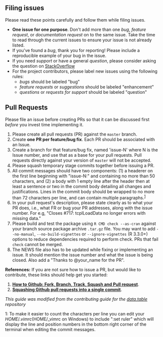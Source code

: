 Filing issues
-------------

Please read these points carefully and follow them while filing issues.

- **One issue for one purpose**. Don't add more than one *bug*, *feature request*, or *documentation request* on to the same issue. Take the time to read through the current issues to ensure your issue is not already listed.
- If you've found a *bug*, thank you for reporting! Please include a reproducible example of your bug in the issue. 
- If you need *support* or have a general *question*, please consider asking the question on [StackOverflow](http://www.stackoverflow.com)
- For the project contributors, please label new issues using the following rules:
  - *bugs* should be labeled "bug"
  - *feature requests* or *suggestions* should be labeled "enhancement"
  - *questions* or *requests for support* should be labeled "question"
  
Pull Requests
-------------

Please file an issue before creating PRs so that it can be discussed first *before* you invest time implementing it.

1. Please create all pull requests (PR) against the `master` branch.
2. Create **one PR per feature/bug fix**. Each PR should be associated with an Issue.
3. Create a branch for that feature/bug fix, named 'issue-N' where N is the Issue number, and use that as a base for your pull requests. Pull requests directly against your version of `master` will not be accepted.
4. Please squash temporary stage commits together before issuing a PR.
5. All commit messages should have two components: (1) a headerer on the first line beginning with "issue-N:" and containing no more than 50 characters, and (2) a body with 1 empty line after the header then at least a sentence or two in the commit body detailing all changes and justifications. Lines in the commit body should be wrapped to no more than 72 characters per line, and can contain multiple paragraphs.<sup>[1](#myfootnote1)</sup>
5. In your pull request's description, please state clearly as to what your PR does, i.e., what FR or bug your PR addresses, along with the issue number. For e.g, "Closes #717: tcplLoadData no longer errors with missing data."
7. Please build and test the package using `R CMD check --as-cran` against your branch source package archive `.tar.gz` file. You may want to add `--no-manual`, `--no-build-vignettes` or `--ignore-vignettes` (R 3.3.0+) options to reduce dependencies required to perform check. PRs that fail `check` cannot be merged.
8. The NEWS file also has to be updated while fixing or implementing an issue. It should mention the issue number and what the issue is being closed. Also add a "Thanks to @your_name for the PR".

**References:** If you are not sure how to issue a PR, but would like to contribute, these links should help get you started:

1. **[How to Github: Fork, Branch, Track, Squash and Pull request](https://gun.io/blog/how-to-github-fork-branch-and-pull-request/)**.
2. **[Squashing Github pull requests into a single commit](http://eli.thegreenplace.net/2014/02/19/squashing-github-pull-requests-into-a-single-commit)**.

*This guide was modified from the contributing guide for the [data.table](https://github.com/Rdatatable/data.table) repository*

<a name="myfootnote1">1</a>: To make it easier to count the characters per line you can edit your $HOME/.vimrc ($HOME/_vimrc on Windows) to include ":set ruler" which will display the line and position numbers in the bottom right corner of the terminal when editing the commit messages.
